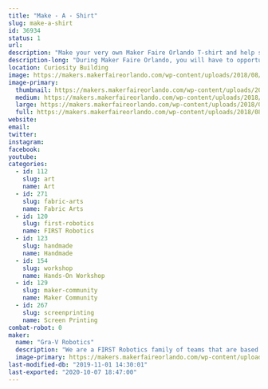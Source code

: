 ```yaml
---
title: "Make - A - Shirt"
slug: make-a-shirt
id: 36934
status: 1
url: 
description: "Make your very own Maker Faire Orlando T-shirt and help support local robotics teams in the process."
description-long: "During Maker Faire Orlando, you will have to opportunity to make your own screen printed t-shirt.  We will walk you through the process of setting up and screen printing your own shirt with this years Maker Faire Orlando art work."
location: Curiosity Building
image: https://makers.makerfaireorlando.com/wp-content/uploads/2018/08/Make-a-shirt-banner-1024x390.jpg
image-primary:
  thumbnail: https://makers.makerfaireorlando.com/wp-content/uploads/2018/08/Make-a-shirt-banner-150x150.jpg
  medium: https://makers.makerfaireorlando.com/wp-content/uploads/2018/08/Make-a-shirt-banner-300x114.jpg
  large: https://makers.makerfaireorlando.com/wp-content/uploads/2018/08/Make-a-shirt-banner-1024x390.jpg
  full: https://makers.makerfaireorlando.com/wp-content/uploads/2018/08/Make-a-shirt-banner.jpg
website: 
email: 
twitter: 
instagram: 
facebook: 
youtube: 
categories:
  - id: 112
    slug: art
    name: Art
  - id: 271
    slug: fabric-arts
    name: Fabric Arts
  - id: 120
    slug: first-robotics
    name: FIRST Robotics
  - id: 123
    slug: handmade
    name: Handmade
  - id: 154
    slug: workshop
    name: Hands-On Workshop
  - id: 129
    slug: maker-community
    name: Maker Community
  - id: 267
    slug: screenprinting
    name: Screen Printing
combat-robot: 0
maker:
  name: "Gra-V Robotics"
  description: "We are a FIRST Robotics family of teams that are based in Central Florida.  Our teams, we are open to students in grade K-12 from around Orlando who would like to participate in robotics.  Joins us and have fun #morethanrobots #5816pitcrew #gravtrain"
  image-primary: https://makers.makerfaireorlando.com/wp-content/uploads/2016/08/GRA-V-Standard-791x1024.png
last-modified-db: "2019-11-01 14:30:01"
last-exported: "2020-10-07 18:47:00"
---
```

